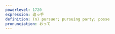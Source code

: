 ```yaml
---
powerlevel: 1720
expression: 追っ手
definition: (n) pursuer; pursuing party; posse
pronunciation: おって
---
```

